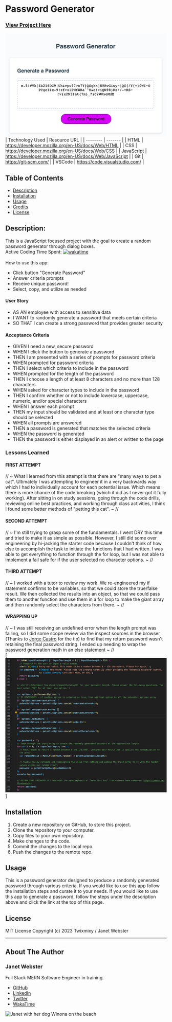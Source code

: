 # Password Generator
### [View Project Here](https://twixmixyjanet.github.io/password-generator/ "Password Generator")<br />
![image of password generator](img/projectimage.png "image of Password Generator app")
| Technology Used    | Resource URL |
| --------  | ------- |
| HTML      | https://developer.mozilla.org/en-US/docs/Web/HTML |
| CSS       | https://developer.mozilla.org/en-US/docs/Web/CSS |
| JavaScript | https://developer.mozilla.org/en-US/docs/Web/JavaScript |
| Git       | https://git-scm.com/ |
| VSCode    | https://code.visualstudio.com/ |


## Table of Contents

* [Description](#description)
* [Installation](#installation)
* [Usage](#usage)
* [Credits](#credits)
* [License](#license)

## Description:
This is a JavaScript focused project with the goal to create a random password generator through dialog boxes.<br />
Active Coding Time Spent: [![wakatime](https://wakatime.com/badge/user/5829d3fb-d499-4e31-bed0-2d4b3e092db3/project/edc703e4-e858-4d33-8ecf-94d6e653a8f6.svg)](https://wakatime.com/badge/user/5829d3fb-d499-4e31-bed0-2d4b3e092db3/project/edc703e4-e858-4d33-8ecf-94d6e653a8f6)<br />
<br />
How to use this app:

* Click button "Generate Password"
* Answer criteria prompts
* Receive unique password!
* Select, copy, and utilize as needed

#### User Story
- AS AN employee with access to sensitive data
- I WANT to randomly generate a password that meets certain criteria
- SO THAT I can create a strong password that provides greater security

#### Acceptance Criteria
- GIVEN I need a new, secure password
- WHEN I click the button to generate a password
- THEN I am presented with a series of prompts for password criteria
- WHEN prompted for password criteria
- THEN I select which criteria to include in the password
- WHEN prompted for the length of the password
- THEN I choose a length of at least 8 characters and no more than 128 characters
- WHEN asked for character types to include in the password
- THEN I confirm whether or not to include lowercase, uppercase, numeric, and/or special characters
- WHEN I answer each prompt
- THEN my input should be validated and at least one character type should be selected
- WHEN all prompts are answered
- THEN a password is generated that matches the selected criteria
- WHEN the password is generated
- THEN the password is either displayed in an alert or written to the page

### Lessons Learned

#### FIRST ATTEMPT
// ~ What I learned from this attempt is that there are "many ways to pet a cat". Ultimately I was attempting to engineer it in a very backwards way which I had to individually account for each potential issue. Which means there is more chance of the code breaking (which it did as I never got it fully working). After sitting in on study sessions, going through the code drills, reviewing online best practices, and working through class activities, I think I found some better methods of "petting this cat". ~ //

#### SECOND ATTEMPT
// ~ I'm still trying to grasp some of the fundamentals. I went DRY this time and tried to make it as simple as possible. However, I still did some over engineering by hi-jacking the starter code because I couldn't think of how else to accomplish the task to initiate the functions that I had written. I was able to get everything to function through the for loop, but I was not able to implement a fail safe for if the user selected no character options. ~ //

#### THIRD ATTEMPT
// ~ I worked with a tutor to review my work. We re-engineered my if statement confirms to be variables, so that we could store the true/false result. We then collected the results into an object, so that we could pass them to another function and use them in a for loop to make the giant array and then randomly select the characters from there. ~ //

#### WRAPPING UP
// ~ I was still receiving an undefined error when the length prompt was failing, so I did some scope review via the inspect sources in the browser (Thanks to [Jorge Castro](https://github.com/Jacastro619/) for the tip) to find that my return password wasn't retaining the final password string. I ended up needing to wrap the password generation math in an else statement ~ // <br />
[![code snippet](img/codesnippet.png)]

## Installation

1. Create a new repository on GitHub, to store this project.
2. Clone the repository to your computer.
3. Copy files to your own repository.
4. Make changes to the code.
5. Commit the changes to the local repo.
6. Push the changes to the remote repo.

## Usage

This is a password generator designed to produce a randomly generated password through various criteria. If you would like to use this app follow the installation steps and curate it to your needs. If you would like to use this app to generate a password, follow the steps under the description above and click the link at the top of this page.

## License

MIT License
Copyright (c) 2023 Twixmixy / Janet Webster

<hr />

## About The Author
### Janet Webster
Full Stack MERN Software Engineer in training.

- [GitHub](https://github.com/TwixmixyJanet/)
- [LinkedIn](https://www.linkedin.com/in/twixmixy/)
- [Twitter](https://twitter.com/Twixmixy)
- [WakaTime](https://wakatime.com/@Twixmixy)

![Janet with her dog Winona on the beach](https://avatars.githubusercontent.com/u/117195025?v=4)